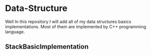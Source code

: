 # Data-Structure
Well In this repository I will add all of my data structures basics implementations. Most of them are implemented by C++ programming language.
## StackBasicImplementation
